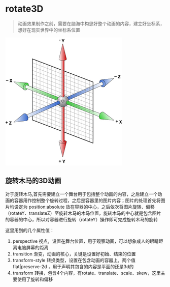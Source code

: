 # rotate3D

>动画效果制作之前，需要在脑海中构思好整个动画的内容，建立好坐标系，想好在现实世界中的坐标系位置

![3D坐标系](./img/3d_axes.png)

## 旋转木马的3D动画

对于旋转木马,首先需要建立一个舞台用于包括整个动画的内容，之后建立一个动画的容器用作控制整个旋转过程，之后是容器里的图片内容；图片的处理首先将图片均设定为 position:absolute 放在容器的中心，之后依次将图片旋转、偏移（rotateY、translateZ）至旋转木马的木马位置，旋转木马的中心就是包含图片的容器的中心，所以对容器进行旋转（rotateY）操作即可完成旋转木马的旋转

这里用到的几个属性值：

1. perspective	视点，设置在舞台位置，用于观察动画，可以想象成人的眼睛距离电脑屏幕的距离
2. transition	渐变，动画的核心，关键是设置好初始、结束的位置
3. transform-style	转换类型，设置在包含动画的容器上，两个值 flat|preserve-2d ，用于声明其包含的内容是平面的还是3d的
4. transform	转换，包含4个内容，有rotate、translate、scale、skew，这里主要使用了旋转和偏移
